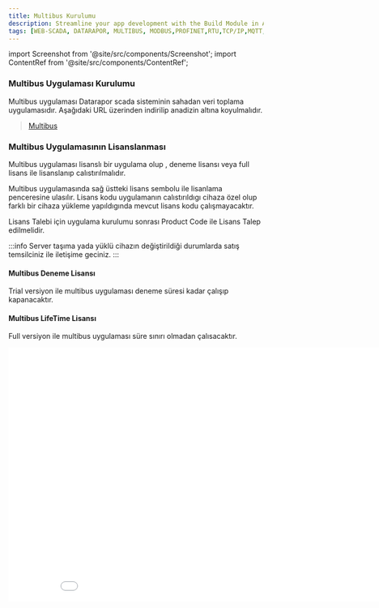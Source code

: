 ```yaml
---
title: Multibus Kurulumu
description: Streamline your app development with the Build Module in Appcircle, offering automated builds for iOS and Android platforms.
tags: [WEB-SCADA, DATARAPOR, MULTIBUS, MODBUS,PROFINET,RTU,TCP/IP,MQTT,BACNET,SCADA,VERI TOPLAMA]
---
```


import Screenshot from '@site/src/components/Screenshot';
import ContentRef from '@site/src/components/ContentRef';

### Multibus Uygulaması Kurulumu





Multibus uygulaması Datarapor scada sisteminin sahadan veri toplama uygulamasıdır.
Aşağıdaki URL üzerinden indirilip anadizin altına koyulmalıdır.



> [Multibus](https:zake.com.tr)


### Multibus Uygulamasının Lisanslanması

Multibus uygulaması lisanslı bir uygulama olup , deneme lisansı veya full lisans ile lisanslanıp calıstırılmalıdır.


Multibus uygulamasında sağ üstteki lisans sembolu ile lisanlama penceresine ulasılır.
Lisans kodu uygulamanın calıstırıldıgı cihaza özel olup farklı bir cihaza yükleme yapıldıgında mevcut lisans kodu çalışmayacaktır.

Lisans Talebi için uygulama kurulumu sonrası Product Code ile Lisans Talep edilmelidir.

:::info
Server taşıma yada yüklü cihazın değiştirildiği durumlarda satış temsilciniz ile iletişime geciniz.
:::

<Screenshot url='/img/mb3.png' /> 

#### Multibus Deneme Lisansı
Trial versiyon ile multibus uygulaması deneme süresi kadar çalışıp kapanacaktır.



#### Multibus LifeTime Lisansı
Full versiyon ile multibus uygulaması süre sınırı olmadan çalısacaktır.

<Screenshot url='/img/mb4.png' /> 

<iframe width="893" height="502" src="/img/multibus.mp4" title="datarapor.com" frameborder="0" allow="accelerometer; autoplay; clipboard-write; encrypted-media; gyroscope; picture-in-picture;"  allowfullscreen></iframe>

